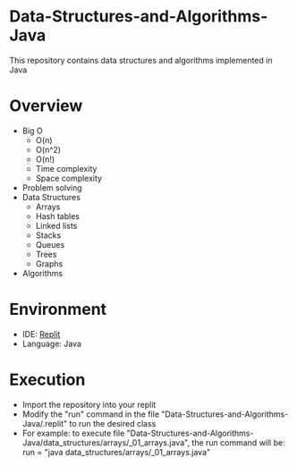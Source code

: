 # Data-Structures-and-Algorithms-Java
 This repository contains data structures and algorithms implemented in Java

# Overview

- Big O
  - O(n)
  - O(n^2)
  - O(n!)
  - Time complexity
  - Space complexity
- Problem solving
- Data Structures
  - Arrays
  - Hash tables
  - Linked lists
  - Stacks
  - Queues
  - Trees
  - Graphs
- Algorithms

# Environment

- IDE: <a href='https://replit.com/~'>Replit</a>
- Language: Java

# Execution

- Import the repository into your replit
- Modify the "run" command in the file "Data-Structures-and-Algorithms-Java/.replit" to run the desired class
- For example: to execute file "Data-Structures-and-Algorithms-Java/data_structures/arrays/_01_arrays.java", the run command will be: run = "java data_structures/arrays/_01_arrays.java"
